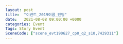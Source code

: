 ```yaml
---
layout: post
title:  "이벤트_2019여름_엔딩"
date:   2021-08-08 09:00:00 +0000
categories: Event
Tags: Story Event
SceneCode: ["scene_evt190627_cp0_q2_s10,7429311"]
---
```


